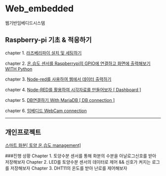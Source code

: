 # Web_embedded
웹기반임베디드시스템 

## Raspberry-pi 기초 & 적응하기

chapter 1. [라즈베리파이 설치 및 세팅하기](https://github.com/leemj123/Web_embedded/wiki/3%EC%A3%BC%EC%B0%A8-%EC%9E%84%EB%B2%A0%EB%94%94%EB%93%9C-%EC%8B%9C%EC%8A%A4%ED%85%9C-%EB%B3%B4%EA%B3%A0%EC%84%9C_%EC%9D%B4%EB%AA%85%EC%9E%AC)

chapter 2. [온,습도 센서를 Raspberrypi의 GPIO에 연결하고 화면에 출력해보기 WITH Python](https://github.com/leemj123/Web_embedded/wiki/4%EC%A3%BC%EC%B0%A8-%EC%9B%B9-%EC%9E%84%EB%B2%A0%EB%94%94%EB%93%9C---%EC%98%A8,%EC%8A%B5%EB%8F%84%EC%84%BC%EC%84%9C)

chapter 3. [Node-red를 사용하여 웹에서 데이터 출력하기](https://github.com/leemj123/Web_embedded/wiki/5%EC%A3%BC%EC%B0%A8-%EC%9B%B9-%EC%9E%84%EB%B2%A0%EB%94%94%EB%93%9C--Node-Red-%EC%8B%A4%EC%8A%B5%EB%B3%B4%EA%B3%A0%EC%84%9C)

chapter 4. [Node-RED를 활용하여 시각자료를 만들어보자 [ Dashboard ]](https://github.com/leemj123/Web_embedded/wiki/6%EC%A3%BC%EC%B0%A8---MariaDB-%EC%82%AC%EC%9A%A9%ED%95%98%EC%97%AC-%EC%A0%95%EB%B3%B4%EB%A5%BC-%EC%A0%80%EC%9E%A5%ED%95%98%EC%9E%90.-%5B-Dashboard-%5D)

chapter 5. [DB연결하기 With MariaDB [ DB connection ]](https://github.com/leemj123/Web_embedded/wiki/DB%EC%97%B0%EA%B2%B0%ED%95%98%EA%B8%B0-With-MariaDB-%5B-DB-connection-%5D)

chapter 6. [임베디드 WebCam connection](https://github.com/leemj123/Web_embedded/wiki/7%EC%A3%BC%EC%B0%A8-%EC%9E%84%EB%B2%A0%EB%94%94%EB%93%9C---WebCam-connection)
*** 
## 개인프로젝트
[스마트 화분[ 토양 온,습도 management]](https://github.com/leemj123/Web_embedded/wiki/%EA%B0%9C%EC%9D%B8-%ED%94%84%EB%A1%9C%EC%A0%9D%ED%8A%B8:-%EC%8A%A4%EB%A7%88%ED%8A%B8-%ED%99%94%EB%B6%84%5B-%ED%86%A0%EC%96%91-%EC%98%A8,%EC%8A%B5%EB%8F%84-management%5D)

###진행 상황
Chapter 1. 토양수분 센서를 통해 화분의 수분을 아날로그신호를 받아 저장해보자
Chapter 2. LED를 토양수분 센서의 데이터로 제어 && 신호가 켜지는 로그를 저장해보자
Chapter 3. DHT11의 온도를 받아 난로를 제어해보자
